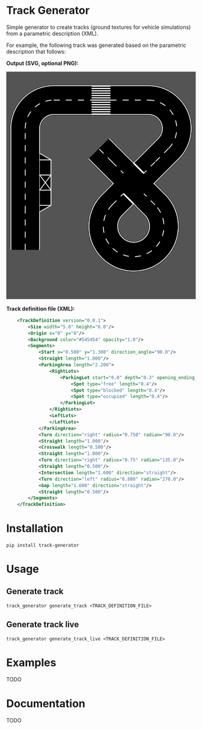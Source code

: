 Track Generator
===============

Simple generator to create tracks (ground textures for vehicle simulations)
from a parametric description (XML).

For example, the following track was generated based on the parametric description
that follows:

**Output (SVG, optional PNG):**

![track definition example](doc/source/_static/img/svg/doc_track_example.svg)

**Track definition file (XML):**

```xml
    <TrackDefinition version="0.0.1">
        <Size width="5.0" height="6.0"/>
        <Origin x="0" y="0"/>
        <Background color="#545454" opacity="1.0"/>
        <Segments>
            <Start x="0.500" y="1.300" direction_angle="90.0"/>
            <Straight length="1.000"/>
            <ParkingArea length="2.200">
                <RightLots>
                    <ParkingLot start="0.0" depth="0.3" opening_ending_angle="60">
                        <Spot type="free" length="0.4"/>
                        <Spot type="blocked" length="0.4"/>
                        <Spot type="occupied" length="0.4"/>
                    </ParkingLot>
                </RightLots>
                <LeftLots>
                </LeftLots>
            </ParkingArea>
            <Turn direction="right" radius="0.750" radian="90.0"/>
            <Straight length="1.000"/>
            <Crosswalk length="0.500"/>
            <Straight length="1.000"/>
            <Turn direction="right" radius="0.75" radian="135.0"/>
            <Straight length="0.500"/>
            <Intersection length="1.600" direction="straight"/>
            <Turn direction="left" radius="0.800" radian="270.0"/>
            <Gap length="1.600" direction="straight"/>
            <Straight length="0.500"/>
        </Segments>
    </TrackDefinition>
```


Installation
============

    pip install track-generator

Usage
=====

Generate track
--------------

    track_generator generate_track <TRACK_DEFINITION_FILE>

Generate track live
--------------

    track_generator generate_track_live <TRACK_DEFINITION_FILE>

Examples
========

TODO

Documentation
=============

TODO